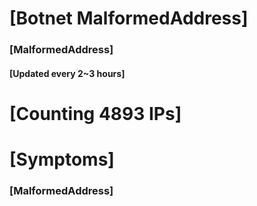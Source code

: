 # [Botnet MalformedAddress]
### [MalformedAddress]
#### [Updated every 2~3 hours]

# [Counting 4893 IPs]

# [Symptoms] 
###   [MalformedAddress]
